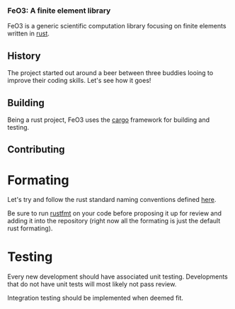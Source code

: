 ### FeO3: A finite element library

FeO3 is a generic scientific computation library focusing on finite elements written in [rust](https://www.rust-lang.org/).

## History

The project started out around a beer between three buddies looing to improve their coding skills. Let's see how it goes!

## Building

Being a rust project, FeO3 uses the [cargo](https://doc.rust-lang.org/cargo/) framework for building and testing.

## Contributing

# Formating

Let's try and follow the rust standard naming conventions defined [here](https://rust-lang.github.io/api-guidelines/naming.html).

Be sure to run [rustfmt](https://github.com/rust-lang/rustfmt) on your code before proposing it up for review and adding it into the repository (right now all the formating is just the default rust formating).

# Testing

Every new development should have associated unit testing. Developments that do not have unit tests will most likely not pass review.

Integration testing should be implemented when deemed fit.
